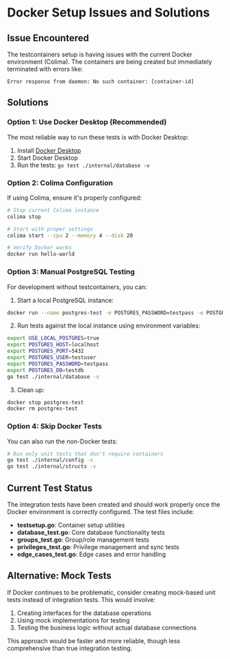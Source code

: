 # Docker Setup Issues and Solutions

## Issue Encountered

The testcontainers setup is having issues with the current Docker environment (Colima). The containers are being created but immediately terminated with errors like:

```
Error response from daemon: No such container: [container-id]
```

## Solutions

### Option 1: Use Docker Desktop (Recommended)

The most reliable way to run these tests is with Docker Desktop:

1. Install [Docker Desktop](https://www.docker.com/products/docker-desktop/)
2. Start Docker Desktop
3. Run the tests: `go test ./internal/database -v`

### Option 2: Colima Configuration

If using Colima, ensure it's properly configured:

```bash
# Stop current Colima instance
colima stop

# Start with proper settings
colima start --cpu 2 --memory 4 --disk 20

# Verify Docker works
docker run hello-world
```

### Option 3: Manual PostgreSQL Testing

For development without testcontainers, you can:

1. Start a local PostgreSQL instance:
```bash
docker run --name postgres-test -e POSTGRES_PASSWORD=testpass -e POSTGRES_USER=testuser -e POSTGRES_DB=testdb -p 5432:5432 -d postgres:15-alpine
```

2. Run tests against the local instance using environment variables:
```bash
export USE_LOCAL_POSTGRES=true
export POSTGRES_HOST=localhost
export POSTGRES_PORT=5432
export POSTGRES_USER=testuser
export POSTGRES_PASSWORD=testpass
export POSTGRES_DB=testdb
go test ./internal/database -v
```

3. Clean up:
```bash
docker stop postgres-test
docker rm postgres-test
```

### Option 4: Skip Docker Tests

You can also run the non-Docker tests:

```bash
# Run only unit tests that don't require containers
go test ./internal/config -v
go test ./internal/structs -v
```

## Current Test Status

The integration tests have been created and should work properly once the Docker environment is correctly configured. The test files include:

- **testsetup.go**: Container setup utilities
- **database_test.go**: Core database functionality tests
- **groups_test.go**: Group/role management tests  
- **privileges_test.go**: Privilege management and sync tests
- **edge_cases_test.go**: Edge cases and error handling

## Alternative: Mock Tests

If Docker continues to be problematic, consider creating mock-based unit tests instead of integration tests. This would involve:

1. Creating interfaces for the database operations
2. Using mock implementations for testing
3. Testing the business logic without actual database connections

This approach would be faster and more reliable, though less comprehensive than true integration testing.
